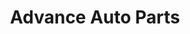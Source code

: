 ---
title: "Advance Auto Parts"
url: /indianapolis/advance-auto-parts-east-washington-street-2/
shop: car parts
---